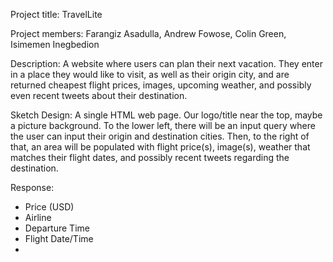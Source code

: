 Project title: TravelLite

Project members: Farangiz Asadulla, Andrew Fowose, Colin Green, Isimemen Inegbedion

Description: A website where users can plan their next vacation. They enter in a place they would like to visit, as well as their origin city, and are returned cheapest flight prices, images, upcoming weather, and possibly even recent tweets about their destination.

Sketch Design: A single HTML web page. Our logo/title near the top, maybe a picture background. To the lower left, there will be an input query where the user can input their origin and destination cities. Then, to the right of that, an area will be populated with flight price(s), image(s), weather that matches their flight dates, and possibly recent tweets regarding the destination.

Response: 
- Price (USD)
- Airline 
- Departure Time 
- Flight Date/Time
- 

